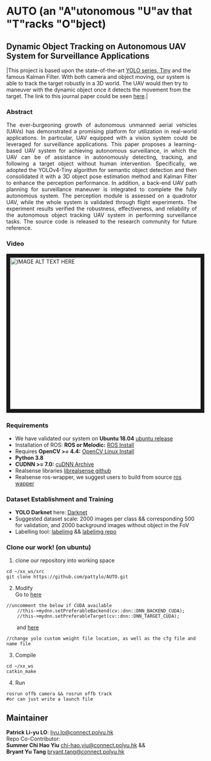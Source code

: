 # AUTO (an "A"utonomous "U"av that "T"racks "O"bject)
##  Dynamic Object Tracking on Autonomous UAV System for Surveillance Applications

|This project is based upon the state-of-the-art [YOLO series, Tiny](https://github.com/AlexeyAB/darknet#how-to-train-tiny-yolo-to-detect-your-custom-objects) and the famous Kalman Filter. With both camera and object moving, our system is able to track the target robustly in a 3D world. The UAV would then try to maneuver with the dynamic object once it detects the movement from the target. The link to this journal paper could be seen [here](https://www.mdpi.com/1424-8220/21/23/7888).|


### Abstract
<div align="justify">
The ever-burgeoning growth of autonomous unmanned aerial vehicles (UAVs) has demonstrated a promising platform for utilization in real-world applications. In particular, UAV equipped with a vision system could be leveraged for surveillance applications. This paper proposes a learning-based UAV system for achieving autonomous surveillance, in which the UAV can be of assistance in autonomously detecting, tracking, and following a target object without human intervention. Specifically, we adopted the YOLOv4-Tiny algorithm for semantic object detection and then consolidated it with a 3D object pose estimation method and Kalman Filter to enhance the perception performance. In addition, a back-end UAV path planning for surveillance maneuver is integrated to complete the fully autonomous system. The perception module is assessed on a quadrotor UAV, while the whole system is validated through flight experiments. The experiment results verified the robustness, effectiveness, and reliability of the autonomous object tracking UAV system in performing surveillance tasks. The source code is released to the research community for future reference.
</div>


### Video
<a href="http://www.youtube.com/watch?feature=player_embedded&v=tY16YnZQoB4
" target="_blank"><img src="http://img.youtube.com/vi/tY16YnZQoB4/0.jpg" 
alt="IMAGE ALT TEXT HERE" width="533" height="400" border="10" /></a>


### Requirements
* We have validated our system on **Ubuntu 18.04** [ubuntu release](https://releases.ubuntu.com/)
* Installation of ROS: **ROS or Melodic:** [ROS Install](http://wiki.ros.org/ROS/Installation)
* Requires **OpenCV >= 4.4:** [OpenCV Linux Install](https://docs.opencv.org/4.4.0/d7/d9f/tutorial_linux_install.html)
* **Python 3.8** 
* **CUDNN >= 7.0:** [cuDNN Archive](https://developer.nvidia.com/rdp/cudnn-archive)
* Realsense libraries [librealsense github](https://github.com/IntelRealSense/librealsense/blob/master/doc/distribution_linux.md)
* Realsense ros-wrapper, we suggest users to build from source [ros wapper](https://github.com/IntelRealSense/realsense-ros#step-2-install-intel-realsense-ros-from-sources)

### Dataset Establishment and Training
* **YOLO Darknet** here: [Darknet](https://github.com/pjreddie/darknet)
* Suggested dataset scale: 2000 images per class && corresponding 500 for validation, and 2000 background images without object in the FoV
* Labelling tool: [labelimg](https://tzutalin.github.io/labelImg/) && [labelimg repo](https://github.com/tzutalin/labelImg)

### Clone our work! (on ubuntu)
1. clone our repository into working space

```
cd ~/xx_ws/src
git clone https://github.com/pattylo/AUTO.git
```

2. Modify </br>
Go to [here](https://github.com/pattylo/AUTO/blob/master/offb/src/include/run_yolo.cpp#L19)
```
//uncomment the below if CUDA available
    //this->mydnn.setPreferableBackend(cv::dnn::DNN_BACKEND_CUDA);
    //this->mydnn.setPreferableTarget(cv::dnn::DNN_TARGET_CUDA);
```
&nbsp;&nbsp;&nbsp;&nbsp;&nbsp;&nbsp;&nbsp;and [here](https://github.com/pattylo/AUTO/blob/master/offb/src/camera.cpp#L19)
```
//change yolo custom weight file location, as well as the cfg file and name file
```

3. Compile 
```
cd ~/xx_ws
catkin_make
```

4. Run
```
rosrun offb camera && rosrun offb track
#or can just write a launch file
```


## Maintainer 
**Patrick Li-yu LO**: liyu.lo@connect.polyu.hk<br/>
Repo Co-Contributor:<br/> **Summer Chi Hao Yiu** chi-hao.yiu@connect.polyu.hk && <br/> **Bryant Yu Tang** bryant.tang@connect.polyu.hk
